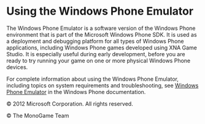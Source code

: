 

# Using the Windows Phone Emulator

The Windows Phone Emulator is a software version of the Windows Phone environment that is part of the Microsoft Windows Phone SDK. It is used as a deployment and debugging platform for all types of Windows Phone applications, including Windows Phone games developed using XNA Game Studio. It is especially useful during early development, before you are ready to try running your game on one or more physical Windows Phone devices.

For complete information about using the Windows Phone Emulator, including topics on system requirements and troubleshooting, see [Windows Phone Emulator](http://go.microsoft.com/fwlink/?LinkId=254756) in the Windows Phone documentation.

© 2012 Microsoft Corporation. All rights reserved.  

© The MonoGame Team